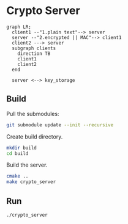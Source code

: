 # Crypto Server

```mermaid
graph LR;
  client1 --"1.plain text"--> server
  server --"2.encrypted || MAC"--> client1
  client2 ---> server
  subgraph clients
    direction TB
    client1
    client2
  end
  
  server <--> key_storage
```


## Build

Pull the submodules:

```sh
git submodule update --init --recursive
```

Create build directory.

```sh
mkdir build
cd build
```

Build the server.

```sh
cmake ..
make crypto_server
```

## Run

```sh
./crypto_server
```
